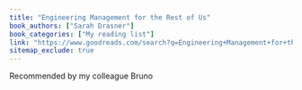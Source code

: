 ```yaml
---
title: "Engineering Management for the Rest of Us"
book_authors: ["Sarah Drasner"]
book_categories: ["My reading list"]
link: "https://www.goodreads.com/search?q=Engineering+Management+for+the+Rest+of+Us+Sarah+Drasner"
sitemap_exclude: true
---
```


Recommended by my colleague Bruno
